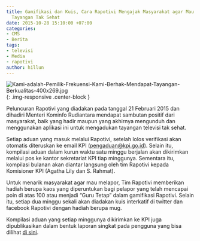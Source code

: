 ```yaml
---
title: Gamifikasi dan Kuis, Cara Rapotivi Mengajak Masyarakat agar Mau Melaporkan
  Tayangan Tak Sehat
date: 2015-10-28 15:10:00 +07:00
categories:
- CMS
- Berita
tags:
- televisi
- Media
- rapotivi
author: hillun
---
```


![Kami-adalah-Pemilik-Frekuensi-Kami-Berhak-Mendapat-Tayangan-Berkualitas-400x269.jpg](/uploads/Kami-adalah-Pemilik-Frekuensi-Kami-Berhak-Mendapat-Tayangan-Berkualitas-400x269.jpg){: .img-responsive .center-block }

Peluncuran Rapotivi yang diadakan pada tanggal 21 Februari 2015 dan dihadiri Menteri Kominfo Rudiantara mendapat sambutan positif dari masyarakat, baik yang hadir maupun yang akhirnya mengunduh dan menggunakan aplikasi ini untuk mengadukan tayangan televisi tak sehat.

Setiap aduan yang masuk melalui Rapotivi, setelah lolos verifikasi akan otomatis diteruskan ke email KPI (pengaduan@kpi.go.id). Selain itu, kompilasi aduan dalam kurun waktu satu minggu berjalan akan dikirimkan melalui pos ke kantor sekretariat KPI tiap minggunya. Sementara itu, kompilasi bulanan akan diantar langsung oleh tim Rapotivi kepada Komisioner KPI (Agatha Lily dan S. Rahmat).

Untuk menarik masyarakat agar mau melapor, Tim Rapotivi memberikan hadiah berupa kaos yang diperuntukan bagi pelapor yang telah mencapai poin di atas 100 atau menjadi “Guru Tetap” dalam gamifikasi Rapotivi. Selain itu, setiap dua minggu sekali akan diadakan kuis interkatif di twitter dan facebook Rapotivi dengan hadiah berupa mug.

Kompilasi aduan yang setiap minggunya dikirimkan ke KPI juga dipublikasikan dalam bentuk laporan singkat pada pengguna yang bisa dilihat [di sini](http://rapotivi.org/index.php?r=home/kabar&id=20).